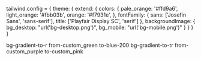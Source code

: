 tailwind.config = {
    theme: {
        extend: {
            colors: {
            pale_orange: '#ffd9a6',
            light_orange: '#fbb03b', 
            orange: '#f7931e',
            },
            fontFamily: {
                sans: ['Josefin Sans', 'sans-serif'],
                title: ['Playfair Display SC', 'serif']
            },
            backgroundImage: {
                bg_desktop: "url('bg-desktop.png')",
                bg_mobile: "url('bg-mobile.png')"
            }
        }
    }
}

bg-gradient-to-r from-custom_green to-blue-200
bg-gradient-to-tr from-custom_purple to-custom_pink